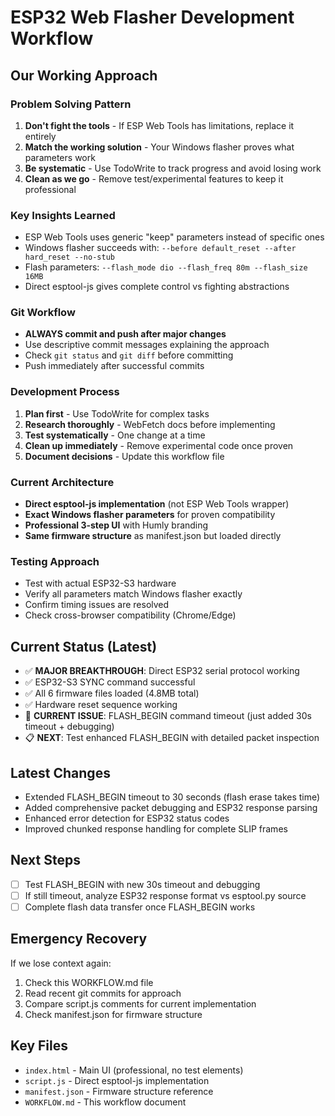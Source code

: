 # ESP32 Web Flasher Development Workflow

## Our Working Approach

### Problem Solving Pattern
1. **Don't fight the tools** - If ESP Web Tools has limitations, replace it entirely
2. **Match the working solution** - Your Windows flasher proves what parameters work
3. **Be systematic** - Use TodoWrite to track progress and avoid losing work
4. **Clean as we go** - Remove test/experimental features to keep it professional

### Key Insights Learned
- ESP Web Tools uses generic "keep" parameters instead of specific ones
- Windows flasher succeeds with: `--before default_reset --after hard_reset --no-stub`
- Flash parameters: `--flash_mode dio --flash_freq 80m --flash_size 16MB`
- Direct esptool-js gives complete control vs fighting abstractions

### Git Workflow
- **ALWAYS commit and push after major changes**
- Use descriptive commit messages explaining the approach
- Check `git status` and `git diff` before committing
- Push immediately after successful commits

### Development Process
1. **Plan first** - Use TodoWrite for complex tasks
2. **Research thoroughly** - WebFetch docs before implementing
3. **Test systematically** - One change at a time
4. **Clean up immediately** - Remove experimental code once proven
5. **Document decisions** - Update this workflow file

### Current Architecture
- **Direct esptool-js implementation** (not ESP Web Tools wrapper)
- **Exact Windows flasher parameters** for proven compatibility
- **Professional 3-step UI** with Humly branding
- **Same firmware structure** as manifest.json but loaded directly

### Testing Approach
- Test with actual ESP32-S3 hardware
- Verify all parameters match Windows flasher exactly
- Confirm timing issues are resolved
- Check cross-browser compatibility (Chrome/Edge)

## Current Status (Latest)
- ✅ **MAJOR BREAKTHROUGH**: Direct ESP32 serial protocol working
- ✅ ESP32-S3 SYNC command successful
- ✅ All 6 firmware files loaded (4.8MB total)
- ✅ Hardware reset sequence working
- 🔄 **CURRENT ISSUE**: FLASH_BEGIN command timeout (just added 30s timeout + debugging)
- 📋 **NEXT**: Test enhanced FLASH_BEGIN with detailed packet inspection

## Latest Changes
- Extended FLASH_BEGIN timeout to 30 seconds (flash erase takes time)
- Added comprehensive packet debugging and ESP32 response parsing
- Enhanced error detection for ESP32 status codes
- Improved chunked response handling for complete SLIP frames

## Next Steps
- [ ] Test FLASH_BEGIN with new 30s timeout and debugging
- [ ] If still timeout, analyze ESP32 response format vs esptool.py source
- [ ] Complete flash data transfer once FLASH_BEGIN works

## Emergency Recovery
If we lose context again:
1. Check this WORKFLOW.md file
2. Read recent git commits for approach
3. Compare script.js comments for current implementation
4. Check manifest.json for firmware structure

## Key Files
- `index.html` - Main UI (professional, no test elements)
- `script.js` - Direct esptool-js implementation
- `manifest.json` - Firmware structure reference
- `WORKFLOW.md` - This workflow document